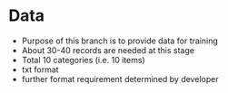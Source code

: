 # Data

* Purpose of this branch is to provide data for training
* About 30-40 records are needed at this stage
* Total 10 categories (i.e. 10 items)
* txt format
* further format requirement determined by developer